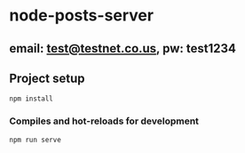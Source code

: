 # node-posts-server
## email: test@testnet.co.us, pw: test1234

## Project setup
```
npm install
```

### Compiles and hot-reloads for development
```
npm run serve
```
